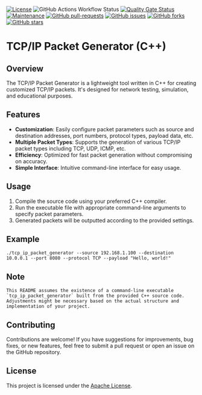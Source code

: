 [![License](https://img.shields.io/badge/License-Apache_2.0-blue.svg)](https://img.shields.io/github/license/gvatsal60/tcp-ip-pkt-gen)
![GitHub Actions Workflow Status](https://img.shields.io/github/actions/workflow/status/gvatsal60/tcp-ip-pkt-gen/build.yml)
[![Quality Gate Status](https://sonarcloud.io/api/project_badges/measure?project=gvatsal60_tcp-ip-pkt-gen&metric=alert_status)](https://sonarcloud.io/summary/new_code?id=gvatsal60_tcp-ip-pkt-gen)
[![Maintenance](https://img.shields.io/badge/Maintained%3F-Yes-green.svg)](https://GitHub.com/gvatsal60/tcp-ip-pkt-gen/graphs/commit-activity)
[![GitHub pull-requests](https://img.shields.io/github/issues-pr/gvatsal60/tcp-ip-pkt-gen.svg)](https://GitHub.com/gvatsal60/tcp-ip-pkt-gen/pull/)
[![GitHub issues](https://img.shields.io/github/issues/gvatsal60/tcp-ip-pkt-gen.svg)](https://GitHub.com/gvatsal60/tcp-ip-pkt-gen/issues/)
[![GitHub forks](https://img.shields.io/github/forks/gvatsal60/tcp-ip-pkt-gen.svg)](https://GitHub.com/gvatsal60/tcp-ip-pkt-gen/network/)
[![GitHub stars](https://img.shields.io/github/stars/gvatsal60/tcp-ip-pkt-gen.svg)](https://GitHub.com/gvatsal60/tcp-ip-pkt-gen/stargazers)

# TCP/IP Packet Generator (C++)

## Overview

The TCP/IP Packet Generator is a lightweight tool written in C++ for creating customized TCP/IP packets. It's designed for network testing, simulation, and educational purposes.

## Features

- **Customization**: Easily configure packet parameters such as source and destination addresses, port numbers, protocol types, payload data, etc.
- **Multiple Packet Types**: Supports the generation of various TCP/IP packet types including TCP, UDP, ICMP, etc.
- **Efficiency**: Optimized for fast packet generation without compromising on accuracy.
- **Simple Interface**: Intuitive command-line interface for easy usage.

## Usage

1. Compile the source code using your preferred C++ compiler.
2. Run the executable file with appropriate command-line arguments to specify packet parameters.
3. Generated packets will be outputted according to the provided settings.

## Example

```
./tcp_ip_packet_generator --source 192.168.1.100 --destination 10.0.0.1 --port 8080 --protocol TCP --payload "Hello, world!"
```

## Note

```
This README assumes the existence of a command-line executable `tcp_ip_packet_generator` built from the provided C++ source code. Adjustments might be necessary based on the actual structure and implementation of your project.
```

## Contributing

Contributions are welcome! If you have suggestions for improvements, bug fixes, or new features, feel free to submit a pull request or open an issue on the GitHub repository.

## License

This project is licensed under the [Apache License](https://github.com/gvatsal60/tcp-ip-pkt-gen/blob/master/LICENSE).
